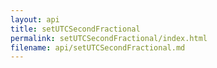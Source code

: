 ```yaml
---
layout: api
title: setUTCSecondFractional
permalink: setUTCSecondFractional/index.html
filename: api/setUTCSecondFractional.md
---
```

